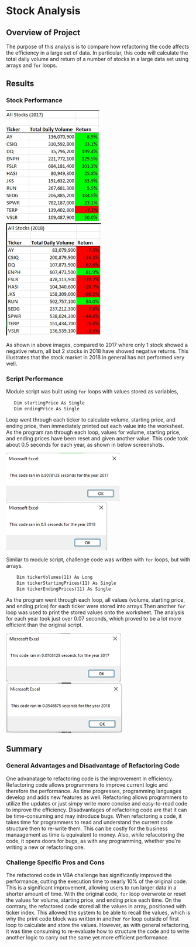 # Stock Analysis

## Overview of Project
The purpose of this analysis is to compare how refactoring the code affects the efficiency in a large set of data. In particular, this code will calculate the total daily volume and return of a number of stocks in a large data set using arrays and `for` loops. 

## Results

### Stock Performance
![2017 Stock Performance](All_Stocks_2017.jpg)
![2018 Stock Performance](All_Stocks_2018.jpg)

As shown in above images, compared to 2017 where only 1 stock showed a negative return, all but 2 stocks in 2018 have showed negative returns. This illustrates that the stock market in 2018 in general has not performed very well.

### Script Performance
Module script was built using `for` loops with values stored as variables, 
```
   Dim startingPrice As Single
   Dim endingPrice As Single
```
Loop went through each ticker to calculate volume, starting price, and ending price, then immediately printed out each value into the worksheet. As the program ran through each loop, values for volume, starting price, and ending prices have been reset and given another value. This code took about 0.5 seconds for each year, as shown in below screenshots.

![VBA_Module_2017](VBA_Module_2017.jpg)
![VBA_Module_2018](VBA_Module_2018.jpg)

Similar to module script, challenge code was written with `for` loops, but with arrays. 
```
    Dim tickerVolumes(11) As Long
    Dim tickerStartingPrices(11) As Single
    Dim tickerEndingPrices(11) As Single
```
As the program went through each loop, all values (volume, starting price, and ending price) for each ticker were stored into arrays.Then another `for` loop was used to print the stored values onto the worksheet. The analysis for each year took just over 0.07 seconds, which proved to be a lot more efficient than the original script.

![VBA_Challenge_2017](VBA_Challenge_2017.jpg)
![VBA_Challenge_2018](VBA_Challenge_2018.jpg)


## Summary

### General Advantages and Disadvantage of Refactoring Code
One advanatage to refactoring code is the improvement in efficiency. Refactoring code allows programmers to improve current logic and therefore the performance. As time progresses, programming languages develop and adds new features as well. Refactoring allows programmers to utilize the updates or just simpy write more concise and easy-to-read code to improve the efficiency. Disadvantages of refactoring code are that it can be time-consuming and may introduce bugs. When refactoring a code, it takes time for programmers to read and understand the current code structure then to re-write them. This can be costly for the business manaagement as time is equivalent to money. Also, while refacotoring the code, it opens doors for bugs, as with any programming, whether you're writing a new or refactoring one.

### Challenge Specific Pros and Cons
The refactored code in VBA challenge has significantly improved the performance, cutting the execution time to nearly 10% of the original code. This is a significant improvement, allowing users to run larger data in a shorter amount of time. With the original code, `for` loop overwrote or reset the values for volume, starting price, and ending price each time. On the contrary, the refactored code stored all the values in array, positioned with ticker index. This allowed the system to be able to recall the values, which is why the print code block was written in another `for` loop outside of first loop to calculate and store the values. However, as with general refactoring, it was time consuming to re-evaluate how to structure the code and to write another logic to carry out the same yet more efficient performance. 
